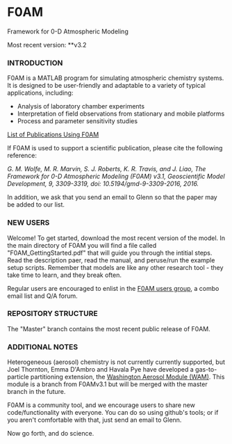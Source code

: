 # F0AM
Framework for 0-D Atmospheric Modeling

Most recent version: **v3.2

### INTRODUCTION
F0AM is a MATLAB program for simulating atmospheric chemistry systems. It is designed to be user-friendly and adaptable to a variety of typical applications, including:
- Analysis of laboratory chamber experiments
- Interpretation of field observations from stationary and mobile platforms
- Process and parameter sensitivity studies 

[List of Publications Using F0AM](https://docs.google.com/spreadsheets/d/1fd7mWTzMiWuuqRG9eI9g0iYyt7DymLIVpDv_rArt5Z8/edit#gid=0)

If F0AM is used to support a scientific publication, please cite the following reference:

*G. M. Wolfe, M. R. Marvin, S. J. Roberts, K. R. Travis, and J. Liao, The Framework for 0-D Atmospheric Modeling (F0AM) v3.1, Geoscientific Model Development, 9, 3309-3319, doi: 10.5194/gmd-9-3309-2016, 2016.*

In addition, we ask that you send an email to Glenn so that the paper may be added to our list.

### NEW USERS
Welcome! To get started, download the most recent version of the model. In the main directory of F0AM you will find a file called "F0AM_GettingStarted.pdf" that will guide you through the intitial steps. Read the description paer, read the manual, and peruse/run the example setup scripts. Remember that models are like any other research tool - they take time to learn, and they break often.

Regular users are encouraged to enlist in the [F0AM users group](https://groups.google.com/forum/#!forum/f0amusers), a combo email list and Q/A forum.

### REPOSITORY STRUCTURE
The "Master" branch contains the most recent public release of F0AM.

### ADDITIONAL NOTES

Heterogeneous (aerosol) chemistry is not currently currently supported, but Joel Thornton, Emma D'Ambro and Havala Pye have developed a gas-to-particle partitioning extension, the [Washington Aerosol Module (WAM)](https://www.atmos.washington.edu/~thornton/washington-aerosol-module). This module is a branch from F0AMv3.1 but will be merged with the master branch in the future.

F0AM is a community tool, and we encourage users to share new code/functionality with everyone. You can do so using github's tools; or if you aren't comfortable with that, just send an email to Glenn.
 
Now go forth, and do science.

